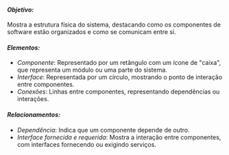 
#### *Objetivo:*
Mostra a estrutura física do sistema, destacando como os componentes de software estão organizados e como se comunicam entre si.

#### *Elementos:*
- *Componente*: Representado por um retângulo com um ícone de "caixa", que representa um módulo ou uma parte do sistema.
- *Interface*: Representada por um círculo, mostrando o ponto de interação entre componentes.
- *Conexões*: Linhas entre componentes, representando dependências ou interações.

#### *Relacionamentos:*
- *Dependência*: Indica que um componente depende de outro.
- *Interface fornecida e requerida*: Mostra a interação entre componentes, com interfaces fornecendo ou exigindo serviços.

